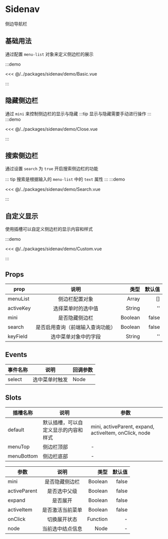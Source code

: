 # Sidenav

侧边导航栏

## 基础用法

通过配置 `menu-list` 对象来定义侧边栏的展示

:::demo

<<< @/../packages/sidenav/demo/Basic.vue

:::

## 隐藏侧边栏

通过 `mini` 来控制侧边栏的显示与隐藏
:::tip
显示与隐藏需要手动进行操作
:::
:::demo

<<< @/../packages/sidenav/demo/Close.vue

:::

## 搜索侧边栏

通过设置 `search` 为 `true` 开启搜索侧边栏的功能

::: tip
搜索是根据输入的 `menu-list` 中的 `text` 属性 
:::
:::demo

<<< @/../packages/sidenav/demo/Search.vue

:::

## 自定义显示

使用插槽可以自定义侧边栏的显示内容和样式

:::demo

<<< @/../packages/sidenav/demo/Custom.vue

:::
## Props
| prop      |         说明         |     类型 | 默认值 |
| --------- | :-----------------: | --------: | -----: |
| menuList  | 侧边栏配置对象 |  Array | [] |
| activeKey | 选择菜单时的选中值 |  String | '' |
| mini     | 是否隐藏侧边栏 |  Boolean | false |
| search     | 是否启用查询（前端输入查询功能） |  Boolean | false |
| keyField    | 选中菜单对象中的字段 |  String | '' |


## Events

| 事件名称 |  说明   | 回调参数 |
| ---- | ------ | ----- |
| select | 选中菜单时触发 | Node |

## Slots
| 插槽名称 |  说明   | 参数 |
| ---- | ------ | ----- |
| default | 默认插槽，可以自定义显示的内容和样式 | mini, activeParent, expand, activeItem, onClick, node|
| menuTop | 侧边栏顶部 | - |
| menuBottom | 侧边栏底部 | - |

| 参数      |         说明         |     类型 | 默认值 |
| --------- | :-----------------: | --------: | -----: |
| mini  | 是否隐藏侧边栏 | Boolean | false |
| activeParent | 是否选中父级 |  Boolean | false |
| expand     | 是否展开 |  Boolean | false |
| activeItem | 是否激活当前菜单 |  Boolean | false |
| onClick    | 切换展开状态 |  Function | - |
| node    | 当前选中结点信息 |  Node | - |